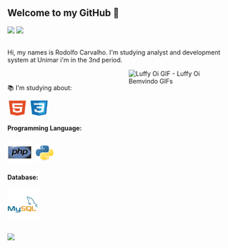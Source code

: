 ##  Welcome to my GitHub 👋
 
 <div>
  <img height="180em" src="https://github-readme-stats.vercel.app/api?username=iTzRodz&show_icons=true&theme=radical"/>
  <img height="180em" src="https://github-readme-stats.vercel.app/api/top-langs/?username=iTzRodz&layout=compact&theme=radical"/>
</div> 
<br>
 
 Hi, my names is Rodolfo Carvalho. I'm studying analyst and development system at Unimar i'm in the 3nd period.
 <div>
   <img align="right" height="230" width="230" src="https://c.tenor.com/tPLkPiyJMD0AAAAC/luffy-oi.gif" width="250" height="250px" alt="Luffy Oi GIF - Luffy Oi Bemvindo GIFs">
</div>

<br>
<div style="display: inline_block">
  <p> 📚 I'm studying about:</p>
   <img align="center" alt="" height="35" width="45" src="https://github.com/devicons/devicon/blob/v2.14.0/icons/html5/html5-plain.svg"> 
   <img align="center" alt="" height="35" width="45" src="https://github.com/devicons/devicon/blob/v2.14.0/icons/css3/css3-original.svg">
  <br>
 
  <h4> Programming Language: </h4>
   <img align="center" alt="" height="55" width="55" src="https://github.com/devicons/devicon/blob/v2.14.0/icons/php/php-original.svg">
   <img align="center" alt="" height="40" width="50" src="https://github.com/devicons/devicon/blob/v2.14.0/icons/python/python-original.svg">
  
  <h4> Database: </h4>
  <img align="center" alt="" height="70" width="70" src="https://github.com/devicons/devicon/blob/v2.14.0/icons/mysql/mysql-original-wordmark.svg">
</div>
 
 ##
 
 <a href="https://www.linkedin.com/in/rodolfocarvalho1/" target="_blank"><img src="https://img.shields.io/badge/-LinkedIn-%230077B5?style=for-the-badge&logo=linkedin&logoColor=white" target="_blank"></a>
